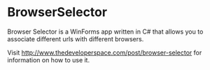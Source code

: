 # BrowserSelector
Browser Selector is a WinForms app written in C# that allows you to associate different urls with different browsers.

Visit http://www.thedeveloperspace.com/post/browser-selector for information on how to use it.
